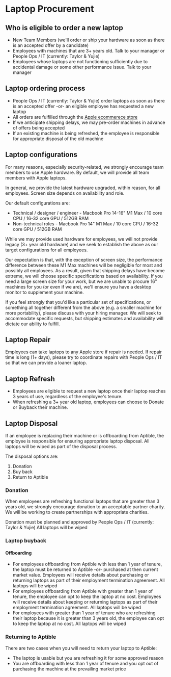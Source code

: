# Laptop Procurement

## Who is eligible to order a new laptop
* New Team Members (we'll order or ship your hardware as soon as there is an accepted offer by a candidate)
* Employees with machines that are 3+ years old. Talk to your manager or People Ops / IT (currently: Taylor & Yujie)
* Employees whose laptops are not functioning sufficiently due to accidental damage or some other performance issue. Talk to your manager

## Laptop ordering process
* People Ops / IT (currently: Taylor & Yujie) order laptops as soon as there is an accepted offer -or- an eligible employee has requested a new laptop
* All orders are fulfilled through the [Apple ecommerece store](http://ecommerce.apple.com)
* If we anticipate shipping delays, we may pre-order machines in advance of offers being accepted
* If an existing machine is being refreshed, the employee is responsible for appropriate disposal of the old machine

## Laptop configurations
For many reasons, especially security-related, we strongly encourage team members to use Apple hardware. By default, we will provide all team members with Apple laptops.

In general, we provide the latest hardware upgraded, within reason, for all employees. Screen size depends on availability and role.

Our default configurations are:

* Technical / designer / engineer - Macbook Pro 14-16" M1 Max / 10 core CPU / 16-32 core GPU / 512GB RAM
* Non-technical roles - Macbook Pro 14" M1 Max / 10 core CPU / 16-32 core GPU / 512GB RAM

While we may provide used hardware for employees, we will not provide legacy (3+ year old hardware) and we seek to establish the above as our target configurations for all employees.

Our expectation is that, with the exception of screen size, the performance difference between these M1 Max machines will be negligible for most and possibly all employees. As a result, given that shipping delays have become extreme, we will choose specific specifications based on availability. If you need a large screen size for your work, but we are unable to procure 16" machines for you (or even if we are), we'll ensure you have a desktop monitor to supplement your machine.

If you feel strongly that you'd like a particular set of specifications, or something all together different from the above (e.g. a smaller machine for more portability), please discuss with your hiring manager. We will seek to accommodate specific requests, but shipping estimates and availability will dictate our ability to fulfill.

## Laptop Repair
Employees can take laptops to any Apple store if repair is needed. If repair time is long (1+ days), please try to coordinate repairs with People Ops / IT so that we can provide a loaner laptop.

## Laptop Refresh
* Employees are eligible to request a new laptop once their laptop reaches 3 years of use, regardless of the employee's tenure.
* When refreshing a 3+ year old laptop, employees can choose to Donate or Buyback their machine.

## Laptop Disposal
If an employee is replacing their machine or is offboarding from Aptible, the employee is responsible for ensuring appropriate laptop disposal. All laptops will be wiped as part of the disposal process.

The disposal options are:

1. Donation
2. Buy back
3. Return to Aptible

### Donation
When employees are refreshing functional laptops that are greater than 3 years old, we strongly encourage donation to an acceptable partner charity. We will be working to create partnerships with appropriate charities.

Donation must be planned and approved by People Ops / IT (currently: Taylor & Yujie) All laptops will be wiped

### Laptop buyback
#### Offboarding
* For employees offboarding from Aptible with less than 1 year of tenure, the laptop must be returned to Aptible -or- purchased at then current market value. Employees will receive details about purchasing or returning laptops as part of their employment termination agreement. All laptops will be wiped
* For employees offboarding from Aptible with greater than 1 year of tenure, the employee can opt to keep the laptop at no cost. Employees will receive details about keeping or returning laptops as part of their employment termination agreement. All laptops will be wiped
* For employees with greater than 1 year of tenure who are refreshing their laptop because it is greater than 3 years old, the employee can opt to keep the laptop at no cost. All laptops will be wiped

### Returning to Aptible
There are two cases when you will need to return your laptop to Aptible:
* The laptop is usable but you are refreshing it for some approved reason
* You are offboarding with less than 1 year of tenure and you opt out of purchasing the machine at the prevailing market price
